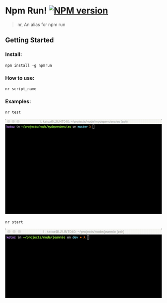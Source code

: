 # Npm Run! [![NPM version][npm-image]][npm-url]

> nr, An alias for npm run

## Getting Started

### Install:

```
npm install -g npmrun
```

### How to use:

```
nr script_name
```

### Examples:

```
nr test
```

![nr test](docs/images/nr_test.gif)


```
nr start
```

![nr start](docs/images/nr_start.gif)


[downloads-image]: http://img.shields.io/npm/dm/npmrun.svg
[npm-url]: https://www.npmjs.org/package/npmrun
[npm-image]: http://img.shields.io/npm/v/npmrun.svg

